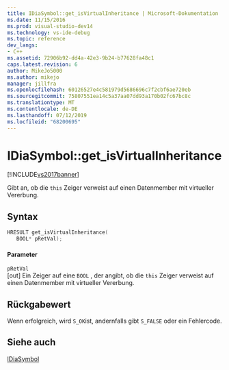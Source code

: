 ```yaml
---
title: IDiaSymbol::get_isVirtualInheritance | Microsoft-Dokumentation
ms.date: 11/15/2016
ms.prod: visual-studio-dev14
ms.technology: vs-ide-debug
ms.topic: reference
dev_langs:
- C++
ms.assetid: 72906b92-dd4a-42e3-9b24-b77628fa48c1
caps.latest.revision: 6
author: MikeJo5000
ms.author: mikejo
manager: jillfra
ms.openlocfilehash: 60126527e4c581979d5686696c7f2cbf6ae720eb
ms.sourcegitcommit: 75807551ea14c5a37aa07dd93a170b02fc67bc8c
ms.translationtype: MT
ms.contentlocale: de-DE
ms.lasthandoff: 07/12/2019
ms.locfileid: "68200695"
---
```

# <a name="idiasymbolgetisvirtualinheritance"></a>IDiaSymbol::get_isVirtualInheritance
[!INCLUDE[vs2017banner](../../includes/vs2017banner.md)]

Gibt an, ob die `this` Zeiger verweist auf einen Datenmember mit virtueller Vererbung.  
  
## <a name="syntax"></a>Syntax  
  
```cpp  
HRESULT get_isVirtualInheritance(   
   BOOL* pRetVal);  
```  
  
#### <a name="parameters"></a>Parameter  
 `pRetVal`  
 [out] Ein Zeiger auf eine `BOOL` , der angibt, ob die `this` Zeiger verweist auf einen Datenmember mit virtueller Vererbung.  
  
## <a name="return-value"></a>Rückgabewert  
 Wenn erfolgreich, wird `S_OK`ist, andernfalls gibt `S_FALSE` oder ein Fehlercode.  
  
## <a name="see-also"></a>Siehe auch  
 [IDiaSymbol](../../debugger/debug-interface-access/idiasymbol.md)
